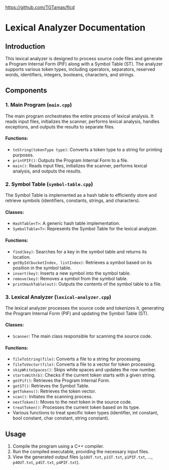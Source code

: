 https://github.com/TGTamas/flcd

# Lexical Analyzer Documentation

## Introduction

This lexical analyzer is designed to process source code files and generate a Program Internal Form (PIF) along with a Symbol Table (ST). The analyzer supports various token types, including operators, separators, reserved words, identifiers, integers, booleans, characters, and strings.

## Components

### 1. Main Program (`main.cpp`)

The main program orchestrates the entire process of lexical analysis. It reads input files, initializes the scanner, performs lexical analysis, handles exceptions, and outputs the results to separate files.

#### Functions:

- `toString(tokenType type)`: Converts a token type to a string for printing purposes.
- `printPIF()`: Outputs the Program Internal Form to a file.
- `main()`: Reads input files, initializes the scanner, performs lexical analysis, and outputs the results.

### 2. Symbol Table (`symbol-table.cpp`)

The Symbol Table is implemented as a hash table to efficiently store and retrieve symbols (identifiers, constants, strings, and characters).

#### Classes:

- `HashTable<T>`: A generic hash table implementation.
- `SymbolTable<T>`: Represents the Symbol Table for the lexical analyzer.

#### Functions:

- `find(key)`: Searches for a key in the symbol table and returns its location.
- `getById(bucketIndex, listIndex)`: Retrieves a symbol based on its position in the symbol table.
- `insert(key)`: Inserts a new symbol into the symbol table.
- `remove(key)`: Removes a symbol from the symbol table.
- `printHashTable(out)`: Outputs the contents of the symbol table to a file.

### 3. Lexical Analyzer (`lexical-analyzer.cpp`)

The lexical analyzer processes the source code and tokenizes it, generating the Program Internal Form (PIF) and updating the Symbol Table (ST).

#### Classes:

- `Scanner`: The main class responsible for scanning the source code.

#### Functions:

- `fileToString(file)`: Converts a file to a string for processing.
- `fileToVector(file)`: Converts a file to a vector for token processing.
- `skipWhiteSpaces()`: Skips white spaces and updates the row number.
- `startsWith(b)`: Checks if the current token starts with a given string.
- `getPif()`: Retrieves the Program Internal Form.
- `getST()`: Retrieves the Symbol Table.
- `getTokens()`: Retrieves the token vector.
- `scan()`: Initiates the scanning process.
- `nextToken()`: Moves to the next token in the source code.
- `treatToken()`: Processes the current token based on its type.
- Various functions to treat specific token types (identifier, int constant, bool constant, char constant, string constant).

## Usage

1. Compile the program using a C++ compiler.
2. Run the compiled executable, providing the necessary input files.
3. View the generated output files (`p1OUT.txt`, `p1ST.txt`, `p1PIF.txt`, ..., `p4OUT.txt`, `p4ST.txt`, `p4PIF.txt`).
